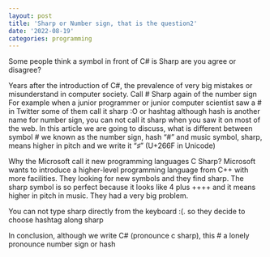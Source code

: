 ```yaml
---
layout: post
title: 'Sharp or Number sign, that is the question2'
date: '2022-08-19'
categories: programming
---
```

Some people think a symbol in front of C# is Sharp are you agree or disagree?

Years after the introduction of C#, the prevalence of very big mistakes or misunderstand in computer society.
Call # Sharp again of the number sign 
For example when a junior programmer or junior computer scientist saw a # in Twitter some of them call it sharp :O or hashtag
although hash is another name for number sign, you can not call it sharp when you saw it on most of the web.
In this article we are going to discuss, what is different between symbol # we known as the number sign, hash  “#”  and music symbol, sharp, means higher in pitch and we write it “♯” (U+266F in Unicode)

Why the Microsoft call it new programming languages C Sharp? Microsoft wants to introduce a higher-level programming language from C++ with more facilities. They looking for new symbols and they find sharp. The sharp symbol is so perfect because it looks like 4 plus ++++
and it means higher in pitch in music. They had a very big problem.

You can not type sharp directly from the keyboard :(.
so they decide to choose hashtag along sharp 

In conclusion, although we write C# (pronounce c sharp), this # a lonely pronounce number sign or hash

